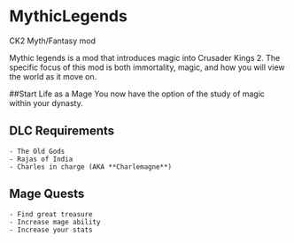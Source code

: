 MythicLegends
=============

CK2 Myth/Fantasy mod

Mythic legends is a mod that introduces magic into Crusader Kings 2. The specific focus of this mod is both immortality, magic, and how you will view the world as it move on.

##Start Life as a Mage
You now have the option of the study of magic within your dynasty.

## DLC Requirements
	- The Old Gods
	- Rajas of India
	- Charles in charge (AKA **Charlemagne**)

## Mage Quests
	- Find great treasure
	- Increase mage ability
	- Increase your stats
